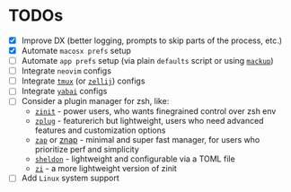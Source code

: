 # TODOs

- [x] Improve DX (better logging, prompts to skip parts of the process, etc.)
- [x] Automate `macosx prefs` setup
- [ ] Automate `app prefs` setup (via plain `defaults` script or using [`mackup`](https://github.com/lra/mackup))
- [ ] Integrate `neovim` configs
- [ ] Integrate [`tmux`](https://github.com/tmux/tmux/wiki) (or [`zellij`](https://zellij.dev/)) configs
- [ ] Integrate [`yabai`](https://github.com/koekeishiya/yabai) configs
- [ ] Consider a plugin manager for zsh, like:
  - [`zinit`](https://github.com/zdharma-continuum/zinit) - power users, who wants finegrained control over zsh env
  - [`zplug`](https://github.com/zplug/zplug) - featurerich but lightweight, users who need advanced features and customization options
  - [`zap`](https://github.com/zap-zsh/zap) or [znap](https://github.com/marlonrichert/zsh-snap) - minimal and super fast manager, for users who prioritize perf and simplicity
  - [`sheldon`](https://github.com/rossmacarthur/sheldon) - lightweight and configurable via a TOML file
  - [`zi`](https://github.com/z-shell/zi) - a more lightweight version of zinit
- [ ] Add `Linux` system support
